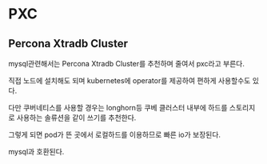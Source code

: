 # PXC

## Percona Xtradb Cluster

mysql관련해서는 Percona Xtradb Cluster를 추천하며 줄여서 pxc라고 부른다.

직접 노드에 설치해도 되며 kubernetes에 operator를 제공하여 편하게 사용할수도 있다.

다만 쿠버네티스를 사용할 경우는 longhorn등 쿠베 클러스터 내부에 하드를 스토리지로 사용하는 솔류션을 같이 쓰기를 추천한다.

그렇게 되면 pod가 뜬 곳에서 로컬하드를 이용하므로 빠른 io가 보장된다.

mysql과 호환된다.

